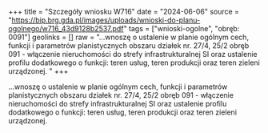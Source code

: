 +++
title = "Szczegóły wniosku W716"
date = "2024-06-06"
source = "https://bip.brg.gda.pl/images/uploads/wnioski-do-planu-ogolnego/w716_43d9128b2537.pdf"
tags = ["wnioski-ogolne", "obręb: 0091"]
geolinks = []
raw = "...wnoszę o ustalenie w planie ogólnym cech, funkcji i parametrów planistycznych obszaru działek nr. 27/4, 25/2 obręb 091 - włączenie nieruchomości do strefy infrastrukturalnej SI oraz ustalenie profilu dodatkowego o funkcji: teren usług, teren produkcji oraz teren zieleni urządzonej. "
+++

...wnoszę o ustalenie w planie ogólnym cech, funkcji i parametrów planistycznych obszaru działek
nr. 27/4, 25/2 obręb 091 - włączenie nieruchomości do strefy infrastrukturalnej SI oraz ustalenie profilu
dodatkowego o funkcji: teren usług, teren produkcji oraz teren zieleni urządzonej.



